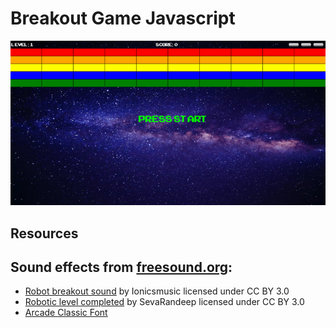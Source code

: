 # Breakout Game Javascript

![breakout picture](assets/share-image-large.png)

## Resources

## Sound effects from [freesound.org](https://freesound.org):

-  [Robot breakout sound](https://freesound.org/people/Ionicsmusic/sounds/196843/) by Ionicsmusic licensed under CC BY 3.0
- [Robotic level completed]({https://freesound.org/people/SevaRandeep/sounds/233033/) by SevaRandeep licensed under CC BY 3.0
- [Arcade Classic Font](https://www.1001fonts.com/arcadeclassic-font.html)